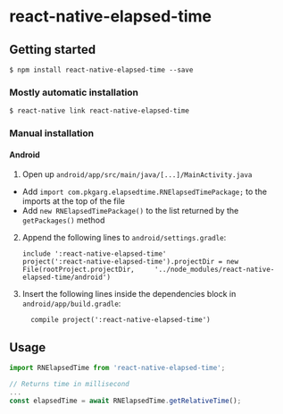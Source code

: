 
# react-native-elapsed-time

## Getting started

`$ npm install react-native-elapsed-time --save`

### Mostly automatic installation

`$ react-native link react-native-elapsed-time`

### Manual installation


#### Android

1. Open up `android/app/src/main/java/[...]/MainActivity.java`
  - Add `import com.pkgarg.elapsedtime.RNElapsedTimePackage;` to the imports at the top of the file
  - Add `new RNElapsedTimePackage()` to the list returned by the `getPackages()` method
2. Append the following lines to `android/settings.gradle`:
  	```
  	include ':react-native-elapsed-time'
  	project(':react-native-elapsed-time').projectDir = new File(rootProject.projectDir, 	'../node_modules/react-native-elapsed-time/android')
  	```
3. Insert the following lines inside the dependencies block in `android/app/build.gradle`:
  	```
      compile project(':react-native-elapsed-time')
  	```



## Usage
```javascript
import RNElapsedTime from 'react-native-elapsed-time';

// Returns time in millisecond
...
const elapsedTime = await RNElapsedTime.getRelativeTime();
```
